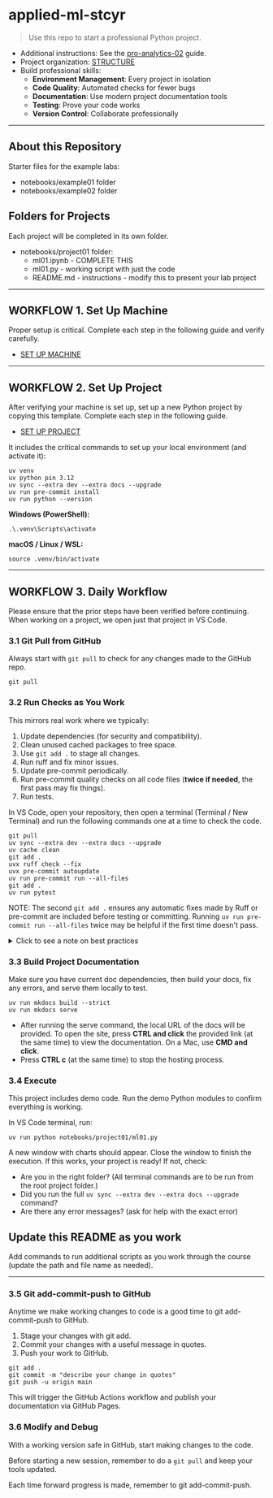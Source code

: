 # applied-ml-stcyr

> Use this repo to start a professional Python project.

- Additional instructions: See the [pro-analytics-02](https://denisecase.github.io/pro-analytics-02/) guide.
- Project organization: [STRUCTURE](./STRUCTURE.md)
- Build professional skills:
  - **Environment Management**: Every project in isolation
  - **Code Quality**: Automated checks for fewer bugs
  - **Documentation**: Use modern project documentation tools
  - **Testing**: Prove your code works
  - **Version Control**: Collaborate professionally

---

## About this Repository

Starter files for the example labs:

- notebooks/example01 folder
- notebooks/example02 folder

## Folders for Projects

Each project will be completed in its own folder.

- notebooks/project01 folder:
  - ml01.ipynb - COMPLETE THIS
  - ml01.py - working script with just the code
  - README.md - instructions - modify this to present your lab project

---

## WORKFLOW 1. Set Up Machine

Proper setup is critical.
Complete each step in the following guide and verify carefully.

- [SET UP MACHINE](./SET_UP_MACHINE.md)

---

## WORKFLOW 2. Set Up Project

After verifying your machine is set up, set up a new Python project by copying this template.
Complete each step in the following guide.

- [SET UP PROJECT](./SET_UP_PROJECT.md)

It includes the critical commands to set up your local environment (and activate it):

```shell
uv venv
uv python pin 3.12
uv sync --extra dev --extra docs --upgrade
uv run pre-commit install
uv run python --version
```

**Windows (PowerShell):**

```shell
.\.venv\Scripts\activate
```

**macOS / Linux / WSL:**

```shell
source .venv/bin/activate
```

---

## WORKFLOW 3. Daily Workflow

Please ensure that the prior steps have been verified before continuing.
When working on a project, we open just that project in VS Code.

### 3.1 Git Pull from GitHub

Always start with `git pull` to check for any changes made to the GitHub repo.

```shell
git pull
```

### 3.2 Run Checks as You Work

This mirrors real work where we typically:

1. Update dependencies (for security and compatibility).
2. Clean unused cached packages to free space.
3. Use `git add .` to stage all changes.
4. Run ruff and fix minor issues.
5. Update pre-commit periodically.
6. Run pre-commit quality checks on all code files (**twice if needed**, the first pass may fix things).
7. Run tests.

In VS Code, open your repository, then open a terminal (Terminal / New Terminal) and run the following commands one at a time to check the code.

```shell
git pull
uv sync --extra dev --extra docs --upgrade
uv cache clean
git add .
uvx ruff check --fix
uvx pre-commit autoupdate
uv run pre-commit run --all-files
git add .
uv run pytest
```

NOTE: The second `git add .` ensures any automatic fixes made by Ruff or pre-commit are included before testing or committing.
Running `uv run pre-commit run --all-files` twice may be helpful if the first time doesn't pass. 

<details>
<summary>Click to see a note on best practices</summary>

`uvx` runs the latest version of a tool in an isolated cache, outside the virtual environment.
This keeps the project light and simple, but behavior can change when the tool updates.
For fully reproducible results, or when you need to use the local `.venv`, use `uv run` instead.

</details>

### 3.3 Build Project Documentation

Make sure you have current doc dependencies, then build your docs, fix any errors, and serve them locally to test.

```shell
uv run mkdocs build --strict
uv run mkdocs serve
```

- After running the serve command, the local URL of the docs will be provided. To open the site, press **CTRL and click** the provided link (at the same time) to view the documentation. On a Mac, use **CMD and click**.
- Press **CTRL c** (at the same time) to stop the hosting process.

### 3.4 Execute

This project includes demo code.
Run the demo Python modules to confirm everything is working.

In VS Code terminal, run:

```shell
uv run python notebooks/project01/ml01.py
```

A new window with charts should appear. Close the window to finish the execution. 
If this works, your project is ready! If not, check:

- Are you in the right folder? (All terminal commands are to be run from the root project folder.)
- Did you run the full `uv sync --extra dev --extra docs --upgrade` command?
- Are there any error messages? (ask for help with the exact error)

## Update this README as you work

Add commands to run additional scripts as you work through the course (update the path and file name as needed).

---

### 3.5 Git add-commit-push to GitHub

Anytime we make working changes to code is a good time to git add-commit-push to GitHub.

1. Stage your changes with git add.
2. Commit your changes with a useful message in quotes.
3. Push your work to GitHub.

```shell
git add .
git commit -m "describe your change in quotes"
git push -u origin main
```

This will trigger the GitHub Actions workflow and publish your documentation via GitHub Pages.

### 3.6 Modify and Debug

With a working version safe in GitHub, start making changes to the code.

Before starting a new session, remember to do a `git pull` and keep your tools updated.

Each time forward progress is made, remember to git add-commit-push.
